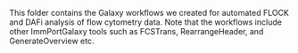 This folder contains the Galaxy workflows we created for automated FLOCK and DAFi analysis of flow cytometry data. Note that the workflows include other ImmPortGalaxy tools such as FCSTrans, RearrangeHeader, and GenerateOverview etc.

